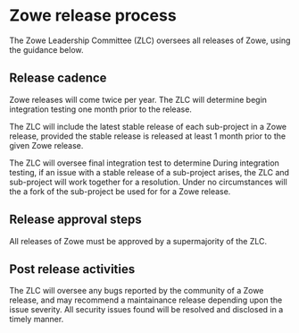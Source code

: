 # Zowe release process

The Zowe Leadership Committee (ZLC) oversees all releases of Zowe, using the guidance below.

## Release cadence

Zowe releases will come twice per year. The ZLC will determine begin integration testing one month prior to the release.

The ZLC will include the latest stable release of each sub-project in a Zowe release, provided the stable release is released at least 1 month prior to the given Zowe release.

The ZLC will oversee final integration test to determine During integration testing, if an issue with a stable release of a sub-project arises, the ZLC and sub-project will work together for a resolution. Under no circumstances will the a fork of the sub-project be used for for a Zowe release.

## Release approval steps

All releases of Zowe must be approved by a supermajority of the ZLC.

## Post release activities

The ZLC will oversee any bugs reported by the community of a Zowe release, and may recommend a maintainance release depending upon the issue severity. All security issues found will be resolved and disclosed in a timely manner.
